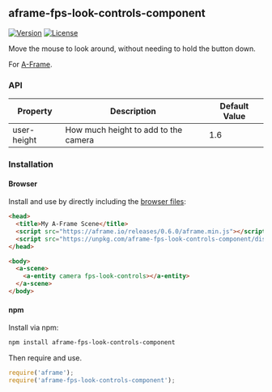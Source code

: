 ## aframe-fps-look-controls-component

[![Version](http://img.shields.io/npm/v/aframe-fps-look-controls-component.svg?style=flat-square)](https://npmjs.org/package/aframe-fps-look-controls-component)
[![License](http://img.shields.io/npm/l/aframe-fps-look-controls-component.svg?style=flat-square)](https://npmjs.org/package/aframe-fps-look-controls-component)

Move the mouse to look around, without needing to hold the button down.

For [A-Frame](https://aframe.io).

### API

| Property | Description | Default Value |
| -------- | ----------- | ------------- |
| user-height | How much height to add to the camera | 1.6 |

### Installation

#### Browser

Install and use by directly including the [browser files](dist):

```html
<head>
  <title>My A-Frame Scene</title>
  <script src="https://aframe.io/releases/0.6.0/aframe.min.js"></script>
  <script src="https://unpkg.com/aframe-fps-look-controls-component/dist/aframe-fps-look-controls-component.min.js"></script>
</head>

<body>
  <a-scene>
    <a-entity camera fps-look-controls></a-entity>
  </a-scene>
</body>
```

#### npm

Install via npm:

```bash
npm install aframe-fps-look-controls-component
```

Then require and use.

```js
require('aframe');
require('aframe-fps-look-controls-component');
```
